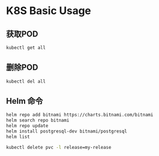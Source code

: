 # K8S Basic Usage

## 获取POD

```sh
kubectl get all
```

## 删除POD

```sh
kubectl del all
```

## Helm 命令

```sh
helm repo add bitnami https://charts.bitnami.com/bitnami
helm search repo bitnami
helm repo update
helm install postgresql-dev bitnami/postgresql
helm list

kubectl delete pvc -l release=my-release
```
